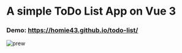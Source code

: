 # A simple ToDo List App on Vue 3

### Demo: https://homie43.github.io/todo-list/

![prew](https://i.ibb.co/ChFHCZK/2022-07-10-17-58-32.png)
